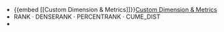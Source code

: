 - {{embed [[Custom Dimension & Metrics]]}}<ins>Custom Dimension & Metrics</ins>
- RANK · ‎DENSERANK · ‎PERCENTRANK · ‎CUME_DIST
-